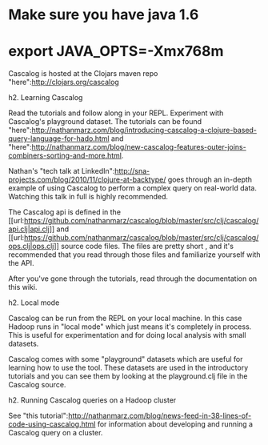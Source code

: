 # Make sure you have java 1.6
# export JAVA_OPTS=-Xmx768m

Cascalog is hosted at the Clojars maven repo "here":http://clojars.org/cascalog

h2. Learning Cascalog

Read the tutorials and follow along in your REPL. Experiment with Cascalog's playground dataset. The tutorials can be found "here":http://nathanmarz.com/blog/introducing-cascalog-a-clojure-based-query-language-for-hado.html and "here":http://nathanmarz.com/blog/new-cascalog-features-outer-joins-combiners-sorting-and-more.html.

Nathan's "tech talk at LinkedIn":http://sna-projects.com/blog/2010/11/clojure-at-backtype/ goes through an in-depth example of using Cascalog to perform a complex query on real-world data. Watching this talk in full is highly recommended.

The Cascalog api is defined in the [[url:https://github.com/nathanmarz/cascalog/blob/master/src/clj/cascalog/api.clj|api.clj]] and [[url:https://github.com/nathanmarz/cascalog/blob/master/src/clj/cascalog/ops.clj|ops.clj]] source code files. The files are pretty short , and it's recommended that you read through those files and familiarize yourself with the API.

After you've gone through the tutorials, read through the documentation on this wiki.

h2. Local mode

Cascalog can be run from the REPL on your local machine. In this case Hadoop runs in "local mode" which just means it's completely in process. This is useful for experimentation and for doing local analysis with small datasets.

Cascalog comes with some "playground" datasets which are useful for learning how to use the tool. These datasets are used in the introductory tutorials and you can see them by looking at the playground.clj file in the Cascalog source.

h2. Running Cascalog queries on a Hadoop cluster

See "this tutorial":http://nathanmarz.com/blog/news-feed-in-38-lines-of-code-using-cascalog.html for information about developing and running a Cascalog query on a cluster.